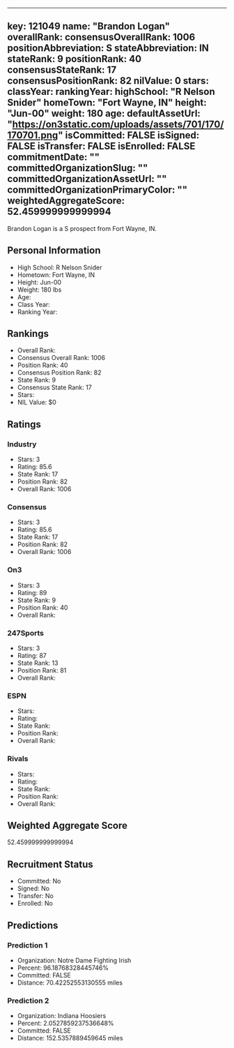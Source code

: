 ---
  key: 121049
  name: "Brandon Logan"
  overallRank: 
  consensusOverallRank: 1006
  positionAbbreviation: S
  stateAbbreviation: IN
  stateRank: 9
  positionRank: 40
  consensusStateRank: 17
  consensusPositionRank: 82
  nilValue: 0
  stars: 
  classYear: 
  rankingYear: 
  highSchool: "R Nelson Snider"
  homeTown: "Fort Wayne, IN"
  height: "Jun-00"
  weight: 180
  age: 
  defaultAssetUrl: "https://on3static.com/uploads/assets/701/170/170701.png"
  isCommitted: FALSE
  isSigned: FALSE
  isTransfer: FALSE
  isEnrolled: FALSE
  commitmentDate: ""
  committedOrganizationSlug: ""
  committedOrganizationAssetUrl: ""
  committedOrganizationPrimaryColor: ""
  weightedAggregateScore: 52.459999999999994
  ---
  
  Brandon Logan is a S prospect from Fort Wayne, IN.
  
  ## Personal Information
  - High School: R Nelson Snider
  - Hometown: Fort Wayne, IN
  - Height: Jun-00
  - Weight: 180 lbs
  - Age: 
  - Class Year: 
  - Ranking Year: 
  
  ## Rankings
  - Overall Rank: 
  - Consensus Overall Rank: 1006
  - Position Rank: 40
  - Consensus Position Rank: 82
  - State Rank: 9
  - Consensus State Rank: 17
  - Stars: 
  - NIL Value: $0
  
  ## Ratings
  
  ### Industry
  - Stars: 3
  - Rating: 85.6
  - State Rank: 17
  - Position Rank: 82
  - Overall Rank: 1006
  
  ### Consensus
  - Stars: 3
  - Rating: 85.6
  - State Rank: 17
  - Position Rank: 82
  - Overall Rank: 1006
  
  ### On3
  - Stars: 3
  - Rating: 89
  - State Rank: 9
  - Position Rank: 40
  - Overall Rank: 
  
  ### 247Sports
  - Stars: 3
  - Rating: 87
  - State Rank: 13
  - Position Rank: 81
  - Overall Rank: 
  
  ### ESPN
  - Stars: 
  - Rating: 
  - State Rank: 
  - Position Rank: 
  - Overall Rank: 
  
  ### Rivals
  - Stars: 
  - Rating: 
  - State Rank: 
  - Position Rank: 
  - Overall Rank: 
  
  ## Weighted Aggregate Score
  52.459999999999994
  
  ## Recruitment Status
  - Committed: No
  - Signed: No
  - Transfer: No
  - Enrolled: No
  
  
  
  ## Predictions
  
  ### Prediction 1
  - Organization: Notre Dame Fighting Irish
  - Percent: 96.18768328445746%
  - Committed: FALSE
  - Distance: 70.42252553130555 miles
  
  ### Prediction 2
  - Organization: Indiana Hoosiers
  - Percent: 2.0527859237536648%
  - Committed: FALSE
  - Distance: 152.5357889459645 miles
  